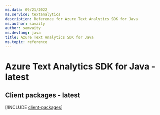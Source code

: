 ```yaml
---
ms.data: 09/21/2022
ms.service: textanalytics
description: Reference for Azure Text Analytics SDK for Java
ms.author: savaity
author: samvaity
ms.devlang: java
title: Azure Text Analytics SDK for Java
ms.topic: reference
---
```

# Azure Text Analytics SDK for Java - latest

## Client packages - latest
[!INCLUDE [client-packages](text-analytics-client-index.md)]
